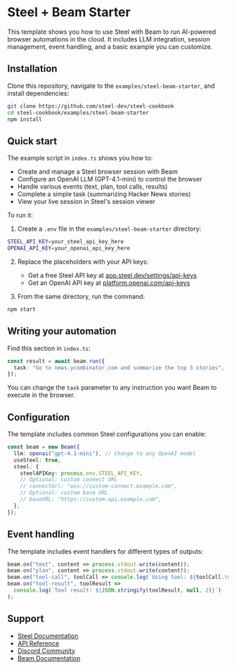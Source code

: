 # Steel + Beam Starter

This template shows you how to use Steel with Beam to run AI-powered browser automations in the cloud. It includes LLM integration, session management, event handling, and a basic example you can customize.

## Installation

Clone this repository, navigate to the `examples/steel-beam-starter`, and install dependencies:

```bash
git clone https://github.com/steel-dev/steel-cookbook
cd steel-cookbook/examples/steel-beam-starter
npm install
```

## Quick start

The example script in `index.ts` shows you how to:

- Create and manage a Steel browser session with Beam
- Configure an OpenAI LLM (GPT-4.1-mini) to control the browser
- Handle various events (text, plan, tool calls, results)
- Complete a simple task (summarizing Hacker News stories)
- View your live session in Steel's session viewer

To run it:

1. Create a `.env` file in the `examples/steel-beam-starter` directory:

```bash
STEEL_API_KEY=your_steel_api_key_here
OPENAI_API_KEY=your_openai_api_key_here
```

2. Replace the placeholders with your API keys:
   - Get a free Steel API key at [app.steel.dev/settings/api-keys](https://app.steel.dev/settings/api-keys)
   - Get an OpenAI API key at [platform.openai.com/api-keys](https://platform.openai.com/api-keys)

3. From the same directory, run the command:

```bash
npm start
```

## Writing your automation

Find this section in `index.ts`:

```typescript
const result = await beam.run({
  task: "Go to news.ycombinator.com and summarize the top 3 stories",
});
```

You can change the `task` parameter to any instruction you want Beam to execute in the browser.

## Configuration

The template includes common Steel configurations you can enable:

```typescript
const beam = new Beam({
  llm: openai("gpt-4.1-mini"), // Change to any OpenAI model
  useSteel: true,
  steel: {
    steelAPIKey: process.env.STEEL_API_KEY,
    // Optional: custom connect URL
    // connectUrl: "wss://custom-connect.example.com",
    // Optional: custom base URL
    // baseURL: "https://custom-api.example.com",
  },
});
```

## Event handling

The template includes event handlers for different types of outputs:

```typescript
beam.on("text", content => process.stdout.write(content));
beam.on("plan", content => process.stdout.write(content));
beam.on("tool-call", toolCall => console.log(`Using tool: ${toolCall.toolName}`));
beam.on("tool-result", toolResult =>
  console.log(`Tool result: ${JSON.stringify(toolResult, null, 2)}`)
);
```

## Support

- [Steel Documentation](https://docs.steel.dev)
- [API Reference](https://docs.steel.dev/api-reference)
- [Discord Community](https://discord.gg/steel-dev)
- [Beam Documentation](https://github.com/steel-dev/beam/tree/main/docs)
